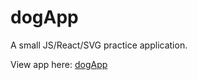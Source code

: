 # dogApp

A small JS/React/SVG practice application.

View app here: [dogApp](https://dog-styler.herokuapp.com)